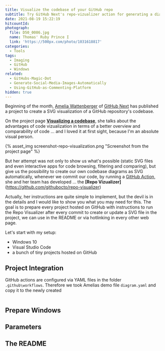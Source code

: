 ```yaml
---
title: Visualize the codebase of your GitHub repo
subtitle: Try GitHub Next's repo-vizualizer action for generating a diagram of your codebase
date: 2021-08-19 15:22:19
hitcountId:
photograph:
  file: D50_0086.jpg
  name: Thomas' Ruby Prince I
  link: 'https://500px.com/photo/1031618817'
categories:
  - Tools
tags:
  - Imaging
  - GitHub
  - Windows
related:
  - GitHubs-Magic-Dot
  - Generate-Social-Media-Images-Automatically
  - Using-GitHub-as-Commenting-Platform
hidden: true
---
```


Beginning of the month, [Amelia Wattenberger](https://twitter.com/Wattenberger) of [GitHub Next](https://next.github.com/) has published a project to create a SVG visualization of a GitHub repository's codebase.

On the project page **[Visualizing a codebase](https://next.github.com/projects/repo-visualization)**, she talks about the advantages of code vizualization in terms of a better overview and comparability of code ...  and I loved it at first sight, because I'm an absolute visual person.

{% asset_img screenshot-repo-visualization.png "Screenshot from the project page" %}

But her attempt was not only to show us what's possible (static SVG files and even interactive apps for code browsing, filtering and comparing), but give us the possibility to create our own codebase diagrams as SVG automatically, whenever we commit our code, by running a [GitHub Action](https://docs.github.com/en/actions), she and her team has developed ... the **[Repo Vizualizer]**(https://github.com/githubocto/repo-visualizer)

<!-- more -->

Actually, her instructions are quite simple to implement, but the devil is in the details and I would like to show you what you may need for this. The goal is to prepare every project hosted on GitHub with instructions to run the Repo Visualizer after every commit to create or update a SVG file in the project, we can use in the README or via hotlinking in every other web page.

Let's start with my setup:

* Windows 10
* Visual Studio Code
* a bunch of tiny projects hosted on GitHub

## Project Integration

GitHub actions are configured via YAML files in the folder ``.github\workflows``. Therefore we took Amelias demo file ``diagram.yaml`` and copy it to the newly created

```yaml diagram.yml

```

## Prepare Windows

## Parameters

## The README

